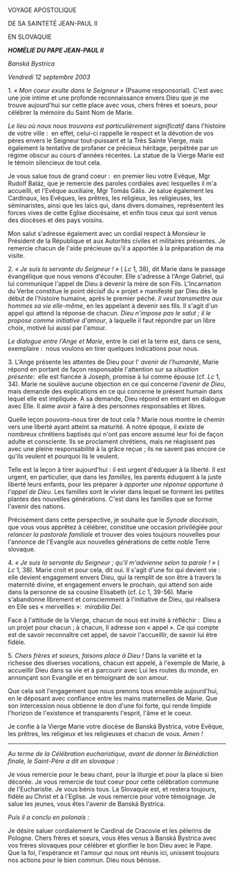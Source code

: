 VOYAGE APOSTOLIQUE

DE SA SAINTETÉ JEAN-PAUL II

EN SLOVAQUIE

***HOMÉLIE DU PAPE JEAN-PAUL II***

*Banská Bystrica*

*Vendredi 12 septembre 2003*

1. *« *Mon coeur exulte dans le Seigneur* »* (Psaume responsorial). C'est avec une joie intime et une profonde reconnaissance envers Dieu que je me trouve aujourd'hui sur cette place avec vous, chers frères et soeurs, pour célébrer la mémoire du Saint Nom de Marie.

*Le lieu où nous nous trouvons est particulièrement significatif* dans l'histoire de votre ville :  en effet, celui-ci rappelle le respect et la dévotion de vos pères envers le Seigneur tout-puissant et la Très Sainte Vierge, mais également la tentative de profaner ce précieux héritage, perpétrée par un régime obscur au cours d'années récentes. La statue de la Vierge Marie est le témoin silencieux de tout cela.

Je vous salue tous de grand coeur :  en premier lieu votre Evêque, Mgr Rudolf Baláz, que je remercie des paroles cordiales avec lesquelles il m'a accueilli, et l'Evêque auxiliaire, Mgr Tomás Gális. Je salue également les Cardinaux, les Evêques, les prêtres, les religieux, les religieuses, les séminaristes, ainsi que les laïcs qui, dans divers domaines, représentent les forces vives de cette Eglise diocésaine, et enfin tous ceux qui sont venus des diocèses et des pays voisins.

Mon salut s'adresse également avec un cordial respect à Monsieur le Président de la République et aux Autorités civiles et militaires présentes. Je remercie chacun de l'aide précieuse qu'il a apportée à la préparation de ma visite.

2. *« *Je suis la servante du Seigneur !* »* ( *Lc* 1, 38), dit Marie dans le passage évangélique que nous venons d'écouter. Elle s'adresse à l'Ange Gabriel, qui lui communique l'appel de Dieu à devenir la mère de son Fils. L'Incarnation du Verbe constitue le point décisif du « projet » manifesté par Dieu dès le début de l'histoire humaine, après le premier péché. *Il veut transmettre aux hommes sa vie elle-même*, en les appelant à devenir ses fils. Il s'agit d'un appel qui attend la réponse de chacun. *Dieu n'impose pas le salut ; il le propose comme initiative d'amour*, à laquelle il faut répondre par un libre choix, motivé lui aussi par l'amour.

*Le dialogue entre l'Ange et Marie*, entre le ciel et la terre est, dans ce sens, exemplaire :  nous voulons en tirer quelques indications pour nous.

3. L'Ange présente les attentes de Dieu pour l' *avenir de l'humanité*, Marie répond en portant de façon responsable l'attention sur sa *situation présente*:  elle est fiancée à Joseph, promise à lui comme épouse (cf. *Lc* 1, 34). Marie ne soulève aucune objection en ce qui concerne *l'avenir de Dieu*, mais demande des explications en ce qui concerne le présent humain dans lequel elle est impliquée. A sa demande, Dieu répond en entrant en dialogue avec Elle. Il aime avoir à faire à des personnes responsables et libres.

Quelle leçon pouvons-nous tirer de tout cela ? Marie nous montre le chemin vers une liberté ayant atteint sa maturité. A notre époque, il existe de nombreux chrétiens baptisés qui n'ont pas encore assumé leur foi de façon adulte et consciente. Ils se proclament chrétiens, mais ne réagissent pas avec une pleine responsabilité à la grâce reçue ; ils ne savent pas encore ce qu'ils veulent et pourquoi ils le veulent.

Telle est la leçon à tirer aujourd'hui : il est urgent d'éduquer à la liberté. Il est urgent, en particulier, que dans les *familles*, les parents éduquent à la juste liberté leurs enfants, pour les préparer à *apporter une réponse opportune à l'appel de Dieu*. Les familles sont le vivier dans lequel se forment les petites plantes des nouvelles générations. C'est dans les familles que se forme l'avenir des nations.

Précisément dans cette perspective, je souhaite que le *Synode diocésain*, que vous vous apprêtez à célébrer, constitue une occasion privilégiée pour *relancer la pastorale familiale* et trouver des voies toujours nouvelles pour l'annonce de l'Evangile aux nouvelles générations de cette noble Terre slovaque.

4. *« *Je suis la servante du Seigneur ; qu'il m'advienne selon ta parole !* »* ( *Lc* 1, 38). Marie croit et pour cela, dit oui. Il s'agit d'une foi qui devient vie :  elle devient engagement envers Dieu, qui la remplit de son être à travers la maternité divine, et engagement envers le prochain, qui attend son aide dans la personne de sa cousine Elisabeth (cf. *Lc* 1, 39-56). Marie s'abandonne librement et consciemment à l'initiative de Dieu, qui réalisera en Elle ses « merveilles »:  *mirabilia Dei*.

Face à l'attitude de la Vierge, chacun de nous est invité à réfléchir :  Dieu a un projet pour chacun ; à chacun, Il adresse son « appel ». Ce qui compte est de savoir reconnaître cet appel, de savoir l'accueillir, de savoir lui être fidèle.

5. *Chers frères et soeurs, faisons place à Dieu !* Dans la variété et la richesse des diverses vocations, chacun est appelé, à l'exemple de Marie, à accueillir Dieu dans sa vie et à parcourir avec Lui les routes du monde, en annonçant son Evangile et en témoignant de son amour.

Que cela soit l'engagement que nous prenons tous ensemble aujourd'hui, en le déposant avec confiance entre les mains maternelles de Marie. Que son intercession nous obtienne le don d'une foi forte, qui rende limpide l'horizon de l'existence et transparents l'esprit, l'âme et le coeur.

Je confie à la Vierge Marie votre diocèse de Banská Bystrica, votre Evêque, les prêtres, les religieux et les religieuses et chacun de vous. *Amen !*

***

*Au terme de la Célébration eucharistique, avant de donner la Bénédiction finale, le Saint-Père a dit en slovaque :*

Je vous remercie pour le beau chant, pour la liturgie et pour la place si bien décorée. Je vous remercie de tout coeur pour cette célébration commune de l'Eucharistie. Je vous bénis tous. La Slovaquie est, et restera toujours, fidèle au Christ et à l'Eglise. Je vous remercie pour votre témoignage. Je salue les jeunes, vous êtes l'avenir de Banská Bystrica.

*Puis il a conclu en polonais :*

Je désire saluer cordialement le Cardinal de Cracovie et les pèlerins de Pologne. Chers frères et soeurs, vous êtes venus à Banská Bystrica avec vos frères slovaques pour célébrer et glorifier le bon Dieu avec le Pape. Que la foi, l'espérance et l'amour qui nous ont réunis ici, unissent toujours nos actions pour le bien commun. Dieu nous bénisse.